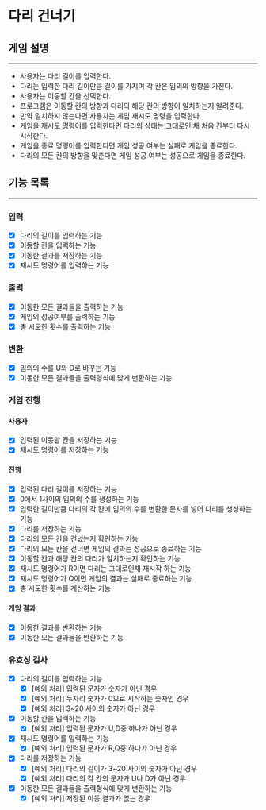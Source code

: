 # 다리 건너기

## 게임 설명

---

* 사용자는 다리 길이를 입력한다.
* 다리는 입력한 다리 길이만큼 길이를 가지며 각 칸은 임의의 방향을 가진다.
* 사용자는 이동할 칸을 선택한다.
* 프로그램은 이동할 칸의 방향과 다리의 해당 칸의 방향이 일치하는지 알려준다.
* 만약 일치하지 않는다면 사용자는 게임 재시도 명령을 입력한다.
* 게임을 재시도 명령어를 입력한다면 다리의 상태는 그대로인 채 처음 칸부터 다시 시작한다.
* 게임을 종료 명령어를 입력한다면 게임 성공 여부는 실패로 게임을 종료한다.
* 다리의 모든 칸의 방향을 맞춘다면 게임 성공 여부는 성공으로 게임을 종료한다.

## 기능 목록

---

### 입력

- [x] 다리의 길이를 입력하는 기능
- [x] 이동할 칸을 입력하는 기능
- [x] 이동한 결과를 저장하는 기능
- [x] 재시도 명령어를 입력하는 기능

### 출력

- [x] 이동한 모든 결과들을 출력하는 기능
- [x] 게임의 성공여부를 출력하는 기능
- [x] 총 시도한 횟수를 출력하는 기능

### 변환

- [x] 임의의 수를 U와 D로 바꾸는 기능
- [x] 이동한 모든 결과들을 출력형식에 맞게 변환하는 기능

### 게임 진행

#### 사용자

- [x] 입력된 이동할 칸을 저장하는 기능
- [x] 재시도 명령어를 저장하는 기능

#### 진행

- [x] 입력된 다리 길이를 저장하는 기능
- [x] 0에서 1사이의 임의의 수를 생성하는 기능
- [x] 입력한 길이만큼 다리의 각 칸에 임의의 수를 변환한 문자를 넣어 다리를 생성하는 기능
- [x] 다리를 저장하는 기능
- [x] 다리의 모든 칸을 건넜는지 확인하는 기능
- [x] 다리의 모든 칸을 건너면 게임의 결과는 성공으로 종료하는 기능
- [x] 이동할 칸과 해당 칸의 다리가 일치하는지 확인하는 기능
- [x] 재시도 명령어가 R이면 다리는 그대로인채 재시작 하는 기능
- [x] 재시도 명령어가 Q이면 게임의 결과는 실패로 종료하는 기능
- [x] 총 시도한 횟수를 계산하는 기능

#### 게임 결과

- [x] 이동한 결과를 반환하는 기능
- [x] 이동한 모든 결과들을 반환하는 기능

### 유효성 검사

- [x] 다리의 길이를 입력하는 기능
    - [x] [예외 처리] 입력된 문자가 숫자가 아닌 경우
    - [x] [예외 처리] 두자리 숫자가 0으로 시작하는 숫자인 경우
    - [x] [예외 처리] 3~20 사이의 숫자가 아닌 경우
- [x] 이동할 칸을 입력하는 기능
    - [x] [예외 처리] 입력된 문자가 U,D중 하나가 아닌 경우
- [x] 재시도 명령어를 입력하는 기능
    - [x] [예외 처리] 입력된 문자가 R,Q중 하나가 아닌 경우
- [x] 다리를 저장하는 기능
    - [x] [예외 처리] 다리의 길이가 3~20 사이의 숫자가 아닌 경우
    - [x] [예외 처리] 다리의 각 칸의 문자가 U나 D가 아닌 경우
- [x] 이동한 모든 결과들을 출력형식에 맞게 변환하는 기능
    - [x] [예외 처리] 저장된 이동 결과가 없는 경우
